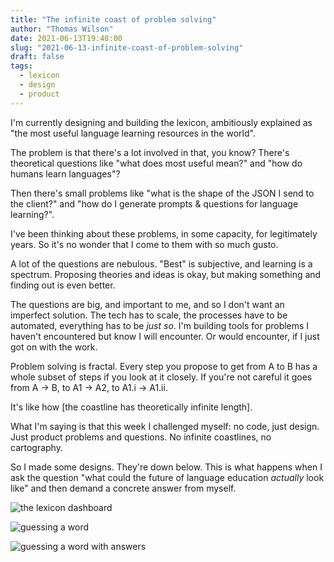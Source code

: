 ```yaml
---
title: "The infinite coast of problem solving"
author: "Thomas Wilson"
date: 2021-06-13T19:48:00
slug: "2021-06-13-infinite-coast-of-problem-solving"
draft: false
tags:
  - lexicon
  - design
  - product
---
```


I'm currently designing and building the lexicon, ambitiously explained as "the most useful language learning resources in the world".

The problem is that there's a lot involved in that, you know? There's theoretical questions like "what does most useful mean?" and "how do humans learn languages"?

Then there's small problems like "what is the shape of the JSON I send to the client?" and "how do I generate prompts & questions for language learning?".

I've been thinking about these problems, in some capacity, for legitimately years. So it's no wonder that I come to them with so much gusto.

A lot of the questions are nebulous. "Best" is subjective, and learning is a spectrum. Proposing theories and ideas is okay, but making something and finding out is even better.

The questions are big, and important to me, and so I don't want an imperfect solution. The tech has to scale, the processes have to be automated, everything has to be _just so_. I'm building tools for problems I haven't encountered but know I will encounter. Or would encounter, if I just got on with the work.

Problem solving is fractal. Every step you propose to get from A to B has a whole subset of steps if you look at it closely. If you're not careful it goes from A -> B, to A1 -> A2, to A1.i -> A1.ii.

It's like how [the coastline has theoretically infinite length].

What I'm saying is that this week I challenged myself: no code, just design. Just product problems and questions. No infinite coastlines, no cartography.

So I made some designs. They're down below. This is what happens when I ask the question "what could the future of language education _actually_ look like" and then demand a concrete answer from myself.

![the lexicon dashboard](/assets/blog-images/2021-06-13/dashboard.png)

![guessing a word](/assets/blog-images/2021-06-13/guess-empty.png)

![guessing a word with answers](/assets/blog-images/2021-06-13/guess-answers.png)